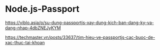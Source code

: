 # Node.js-Passport

https://viblo.asia/p/su-dung-passportjs-xay-dung-kich-ban-dang-ky-va-dang-nhap-4dbZNEJyKYM

https://techmaster.vn/posts/33637/tim-hieu-ve-passportjs-cac-buoc-de-xac-thuc-tai-khoan
